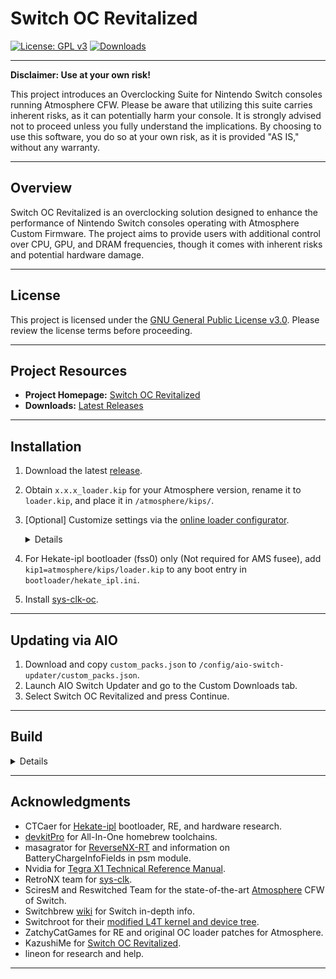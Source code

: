 # Switch OC Revitalized

[![License: GPL v3](https://img.shields.io/badge/License-GPL_v3-blue.svg)](https://www.gnu.org/licenses/gpl-3.0.html)
[![Downloads](https://img.shields.io/github/downloads/Cod3xDev/Switch-OC-Revitalized/total)](https://github.com/Cod3xDev/Switch-OC-Revitalized/releases)

---

**Disclaimer: Use at your own risk!**

This project introduces an Overclocking Suite for Nintendo Switch consoles running Atmosphere CFW. Please be aware that utilizing this suite carries inherent risks, as it can potentially harm your console. It is strongly advised not to proceed unless you fully understand the implications. By choosing to use this software, you do so at your own risk, as it is provided "AS IS," without any warranty.

---

## Overview

Switch OC Revitalized is an overclocking solution designed to enhance the performance of Nintendo Switch consoles operating with Atmosphere Custom Firmware. The project aims to provide users with additional control over CPU, GPU, and DRAM frequencies, though it comes with inherent risks and potential hardware damage.

---

## License

This project is licensed under the [GNU General Public License v3.0](https://www.gnu.org/licenses/gpl-3.0.html). Please review the license terms before proceeding.

---

## Project Resources

- **Project Homepage:** [Switch OC Revitalized](https://cod3xdev.github.io/Switch-OC-Revitalized)
- **Downloads:** [Latest Releases](https://github.com/Cod3xDev/Switch-OC-Revitalized/releases)

---

## Installation

1. Download the latest [release](https://github.com/Cod3xDev/Switch-OC-Revitalized/releases).
2. Obtain `x.x.x_loader.kip` for your Atmosphere version, rename it to `loader.kip`, and place it in `/atmosphere/kips/`.
3. [Optional] Customize settings via the [online loader configurator](https://cod3xdev.github.io/Switch-OC-Revitalized/#config).
    <details>

    | Defaults   | Mariko        | Erista        |
    | ---------- | ------------- | ------------- |
    | CPU OC     | 2295 MHz Max  | 2091 MHz Max  |
    | CPU Volt   | 1235 mV       | 1235 mV       |
    | GPU OC     | 1267 MHz Max  | 998 Mhz max   |
    | RAM OC     | 1996 MHz      | 1862 MHz      |
    | RAM Volt   | Disabled      | Disabled      |
    | RAM Timing | Auto-Adjusted | Auto-Adjusted |
    | CPU UV     | Disabled      | N/A           |
    | GPU UV     | Disabled      | N/A           |

    </details>

4. For Hekate-ipl bootloader (fss0) only (Not required for AMS fusee), add `kip1=atmosphere/kips/loader.kip` to any boot entry in `bootloader/hekate_ipl.ini`.
5. Install [sys-clk-oc](https://github.com/Cod3xDev/Switch-OC-Revitalized/releases/latest/download/sys-clk-oc.zip).

---

## Updating via AIO

1. Download and copy `custom_packs.json` to `/config/aio-switch-updater/custom_packs.json`.
2. Launch AIO Switch Updater and go to the Custom Downloads tab.
3. Select Switch OC Revitalized and press Continue.

---

## Build

<details>

1. Copy Switch OC Revitalized files into the Atmosphere folder.
2. Run `patch.py` in `Atmosphere/stratosphere/loader/source/` to insert the OC module into the loader sysmodule.
3. Compile Atmosphere loader with devkitpro.
4. After compilation, uncompress the kip: `hactool -t kip1 Atmosphere/stratosphere/loader/out/nintendo_nx_arm64_armv8a/release/loader.kip --uncompress=./loader.kip`

</details>

---

## Acknowledgments

- CTCaer for [Hekate-ipl](https://github.com/CTCaer/hekate) bootloader, RE, and hardware research.
- [devkitPro](https://devkitpro.org/) for All-In-One homebrew toolchains.
- masagrator for [ReverseNX-RT](https://github.com/masagrator/ReverseNX-RT) and information on BatteryChargeInfoFields in psm module.
- Nvidia for [Tegra X1 Technical Reference Manual](https://developer.nvidia.com/embedded/dlc/tegra-x1-technical-reference-manual).
- RetroNX team for [sys-clk](https://github.com/retronx-team/sys-clk).
- SciresM and Reswitched Team for the state-of-the-art [Atmosphere](https://github.com/Atmosphere-NX/Atmosphere) CFW of Switch.
- Switchbrew [wiki](http://switchbrew.org/wiki/) for Switch in-depth info.
- Switchroot for their [modified L4T kernel and device tree](https://gitlab.com/switchroot/kernel).
- ZatchyCatGames for RE and original OC loader patches for Atmosphere.
- KazushiMe for [Switch OC Revitalized](https://github.com/Cod3xDev/Switch-OC-Revitalized).
- lineon for research and help.

---
